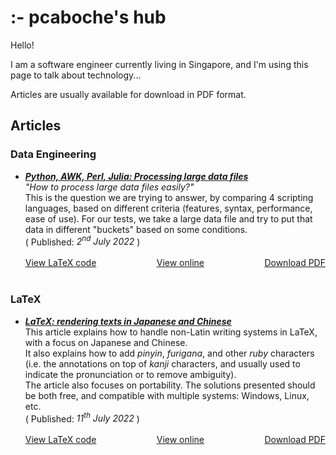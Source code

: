 <style>
my-cont { 
    display: flex; 
    justify-content:space-between; 
    witdh:100%" 
}
</style>


# :- pcaboche's hub

Hello!

I am a software engineer currently living in Singapore, and I'm using this page to talk about technology...

Articles are usually available for download in PDF format.


## Articles

### Data Engineering

<ul>
    <li>
    <a id="python-awk-perl-julia" href="https://github.com/pcaboche/article/blob/main/en/data-engineering/python-awk-perl-julia/python-awk-perl-julia.pdf"><b><i>Python, AWK, Perl, Julia: Processing large data files</i></b></a><br>
    <i>"How to process large data files easily?"</i><br>
    This is the question we are trying to answer, by comparing 4 scripting languages, based on different criteria (features, syntax, performance, ease of use).
    For our tests, we take a large data file and try to put that data in different "buckets" based on some conditions.<br>
    ( Published: <i>2<sup>nd</sup> July 2022</i> )
    <br>
    <br>
    <my-cont>
    <span>
    <a href='https://github.com/pcaboche/article/tree/main/en/data-engineering/python-awk-perl-julia'>View LaTeX code</a>
    </span>
    <span>
    <a href='https://github.com/pcaboche/article/blob/main/en/data-engineering/python-awk-perl-julia/python-awk-perl-julia.pdf'>View online</a>
    </span>
    <span>
    <a href='https://github.com/pcaboche/article/raw/main/en/data-engineering/python-awk-perl-julia/python-awk-perl-julia.pdf'>Download PDF</a>
    </span>
    </my-cont><br>
    </li>
    </li>    
</ul>


### LaTeX

<ul>
    <li>
    <a id="latex-cjk-ruby" href="https://github.com/pcaboche/article/blob/main/en/latex/CJK-pinyin-furigana/latex-CJK-pinyin-furigana.pdf"><b><i>LaTeX: rendering texts in Japanese and Chinese</i></b></a><br>
    This article explains how to handle non-Latin writing systems in LaTeX, with a focus on Japanese and Chinese.<br>
    It also explains how to add <i>pinyin</i>, <i>furigana</i>, and other <i>ruby</i> characters (i.e. the annotations on top of <i>kanji</i> characters, and usually used to indicate the pronunciation or to remove ambiguity). <br>
    The article also focuses on portability. The solutions presented should be both free, and compatible with multiple systems: Windows, Linux, etc.<br>
    ( Published: <i>11<sup>th</sup> July 2022</i> )
    <br>
    <br>
    <my-cont>
    <span>
    <a href='https://github.com/pcaboche/article/tree/main/en/latex/CJK-pinyin-furigana'>View LaTeX code</a>
    </span>
    <span>
    <a href='https://github.com/pcaboche/article/blob/main/en/latex/CJK-pinyin-furigana/latex-CJK-pinyin-furigana.pdf'>View online</a>
    </span>
    <span>
    <a href='https://github.com/pcaboche/article/raw/main/en/latex/CJK-pinyin-furigana/latex-CJK-pinyin-furigana.pdf'>Download PDF</a>
    </span>
    </my-cont><br>
    </li>    
</ul>

